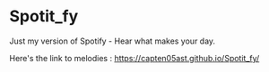 # Spotit_fy
Just my version of Spotify - Hear what makes your day.

Here's the link to melodies :
https://capten05ast.github.io/Spotit_fy/